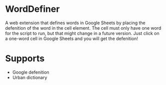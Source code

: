 # WordDefiner
A web extension that defines words in Google Sheets by placing the defenition of the word in the cell element. The cell must only have one word for the script to run, but that might change in a future version. Just click on a one-word cell in Google Sheets and you will get the defenition!

# Supports
- Google defenition
- Urban dictionary
